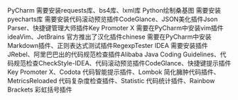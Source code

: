 PyCharm
需要安装requests库、bs4库、lxml库
Python绘制桑基图 需要安装pyecharts库
需要安装代码滚动预览插件CodeGlance、JSON美化插件Json Parser、快捷键管理大师插件Key Promoter X
需要在PyCharm中安装vim插件ideaVim、JetBrains 官方推出了汉化插件chinese
需要在PyCharm中安装Markdown插件、正则表达式测试插件RegexpTester
IDEA
需要安装插件JRebel、阿里巴巴出的代码规范检查插件Alibaba Java Coding Guidelines、代码规范检查CheckStyle-IDEA、代码滚动预览插件CodeGlance、快捷键提示插件Key Promoter X、Codota 代码智能提示插件、Lombok 简化臃肿代码插件、MetricsReloaded 代码复杂度检查插件、Statistic 代码统计插件、Rainbow Brackets 彩虹括号插件
